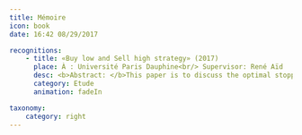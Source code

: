 ```yaml
---
title: Mémoire
icon: book
date: 16:42 08/29/2017

recognitions:
    - title: «Buy low and Sell high strategy» (2017)
      place: À : Université Paris Dauphine<br/> Supervisor: René Aïd
      desc: <b>Abstract: </b>This paper is to discuss the optimal stopping problem and apply it to the Buy-Low and Sell-High strategies as well as simulate the traject- ory of asset price and value criterion on Matlab.
      category: Etude
      animation: fadeIn

taxonomy:
    category: right
---
```

